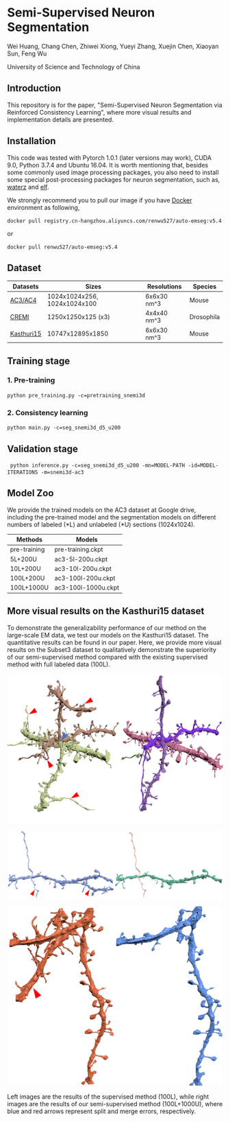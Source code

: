 # Semi-Supervised Neuron Segmentation

Wei Huang, Chang Chen, Zhiwei Xiong, Yueyi Zhang, Xuejin Chen, Xiaoyan Sun, Feng Wu

University of Science and Technology of China



## Introduction

This repository is for the paper, "Semi-Supervised Neuron Segmentation via Reinforced Consistency Learning", where more visual results and implementation details are presented.



## Installation

This code was tested with Pytorch 1.0.1 (later versions may work), CUDA 9.0, Python 3.7.4 and Ubuntu 16.04. It is worth mentioning that, besides some commonly used image processing packages, you also need to install some special post-processing packages for neuron segmentation, such as, [waterz](https://github.com/funkey/waterz) and [elf](https://github.com/constantinpape/elf).

We strongly recommend you to pull our image if you have [Docker](https://www.docker.com/) environment as following,

```shell
docker pull registry.cn-hangzhou.aliyuncs.com/renwu527/auto-emseg:v5.4
```

or

```shell
docker pull renwu527/auto-emseg:v5.4
```



## Dataset

| Datasets   | Sizes                        | Resolutions | Species |
| ---------- | ---------------------------- | ----------- | ----------- |
| [AC3/AC4 ](https://software.rc.fas.harvard.edu/lichtman/vast/AC3AC4Package.zip)   | 1024x1024x256, 1024x1024x100 | 6x6x30 nm^3 | Mouse |
| [CREMI](https://cremi.org/)      | 1250x1250x125 (x3)           | 4x4x40 nm^3 | Drosophila |
| [Kasthuri15](https://lichtman.rc.fas.harvard.edu/vast/Thousands_6nm_spec_lossless.vsv) | 10747x12895x1850             | 6x6x30 nm^3 | Mouse |



## Training stage

### 1. Pre-training

```shell
python pre_training.py -c=pretraining_snemi3d
```

### 2. Consistency learning

```shell
python main.py -c=seg_snemi3d_d5_u200
```



## Validation stage

```shell
 python inference.py -c=seg_snemi3d_d5_u200 -mn=MODEL-PATH -id=MODEL-ITERATIONS -m=snemi3d-ac3
```



## Model Zoo

We provide the trained models on the AC3 dataset at Google drive, including the pre-trained model and the segmentation models on different numbers of labeled (\*L) and unlabeled (\*U) sections (1024x1024).

| Methods      | Models              |
| ------------ | ------------------- |
| pre-training | pre-training.ckpt   |
| 5L+200U      | ac3-5l-200u.ckpt    |
| 10L+200U     | ac3-10l-200u.ckpt   |
| 100L+200U    | ac3-100l-200u.ckpt  |
| 100L+1000U   | ac3-100l-1000u.ckpt |



## More visual results on the Kasthuri15 dataset

To demonstrate the generalizability performance of our method on the large-scale EM data, we test our models on the Kasthuri15 dataset. The quantitative results can be found in our paper. Here, we provide more visual results on the Subset3 dataset to qualitatively demonstrate the superiority of our semi-supervised method compared with the existing supervised method with full labeled data (100L).

![id5884](./images/id5884.png)

![id1455](./images/id1455.png)

![id6913](./images/id6913.png)

Left images are the results of the supervised method (100L), while right images are the results of our semi-supervised method (100L+1000U), where blue and red arrows represent split and merge errors, respectively.